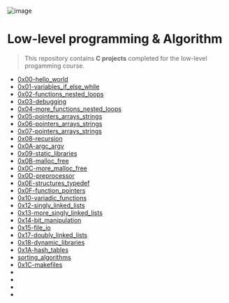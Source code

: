 ![image](https://user-images.githubusercontent.com/95341497/186492851-c9381e9a-69ff-4172-9f60-52edcee62eeb.png)


# Low-level programming & Algorithm

> This repository contains **C projects** completed for the low-level progamming course.

* [0x00-hello_world](https://github.com/jonyamagiri/alx-low_level_programming/tree/master/0x00-hello_world)
* [0x01-variables_if_else_while](https://github.com/jonyamagiri/alx-low_level_programming/tree/master/0x01-variables_if_else_while)
* [0x02-functions_nested_loops](https://github.com/jonyamagiri/alx-low_level_programming/tree/master/0x02-functions_nested_loops)
* [0x03-debugging](https://github.com/jonyamagiri/alx-low_level_programming/tree/master/0x03-debugging)
* [0x04-more_functions_nested_loops](https://github.com/jonyamagiri/alx-low_level_programming/tree/master/0x04-more_functions_nested_loops)
* [0x05-pointers_arrays_strings](https://github.com/jonyamagiri/alx-low_level_programming/tree/master/0x05-pointers_arrays_strings)
* [0x06-pointers_arrays_strings](https://github.com/jonyamagiri/alx-low_level_programming/tree/master/0x06-pointers_arrays_strings)
* [0x07-pointers_arrays_strings](https://github.com/jonyamagiri/alx-low_level_programming/tree/master/0x07-pointers_arrays_strings)
* [0x08-recursion](https://github.com/jonyamagiri/alx-low_level_programming/tree/master/0x08-recursion)
* [0x0A-argc_argv](https://github.com/jonyamagiri/alx-low_level_programming/tree/master/0x0A-argc_argv)
* [0x09-static_libraries](https://github.com/jonyamagiri/alx-low_level_programming/tree/master/0x09-static_libraries)
* [0x0B-malloc_free](https://github.com/jonyamagiri/alx-low_level_programming/tree/master/0x0B-malloc_free)
* [0x0C-more_malloc_free](https://github.com/jonyamagiri/alx-low_level_programming/tree/master/0x0C-more_malloc_free)
* [0x0D-preprocessor](https://github.com/jonyamagiri/alx-low_level_programming/tree/master/0x0D-preprocessor)
* [0x0E-structures_typedef](https://github.com/jonyamagiri/alx-low_level_programming/tree/master/0x0E-structures_typedef)
* [0x0F-function_pointers](https://github.com/jonyamagiri/alx-low_level_programming/tree/master/0x0F-function_pointers)
* [0x10-variadic_functions](https://github.com/jonyamagiri/alx-low_level_programming/tree/master/0x10-variadic_functions)
* [0x12-singly_linked_lists](https://github.com/jonyamagiri/alx-low_level_programming/tree/master/0x12-singly_linked_lists)
* [0x13-more_singly_linked_lists](https://github.com/jonyamagiri/alx-low_level_programming/tree/master/0x13-more_singly_linked_lists)
* [0x14-bit_manipulation](https://github.com/jonyamagiri/alx-low_level_programming/tree/master/0x14-bit_manipulation)
* [0x15-file_io](https://github.com/jonyamagiri/alx-low_level_programming/tree/master/0x15-file_io)
* [0x17-doubly_linked_lists](https://github.com/jonyamagiri/alx-low_level_programming/tree/master/0x17-doubly_linked_lists)
* [0x18-dynamic_libraries](https://github.com/jonyamagiri/alx-low_level_programming/tree/master/0x18-dynamic_libraries)
* [0x1A-hash_tables](https://github.com/jonyamagiri/alx-low_level_programming/tree/master/0x1A-hash_tables)
* [sorting_algorithms](https://github.com/jonyamagiri/sorting_algorithms)
* [0x1C-makefiles](https://github.com/jonyamagiri/alx-low_level_programming/tree/master/0x1C-makefiles)
* []()
* []()
* []()
* []()





